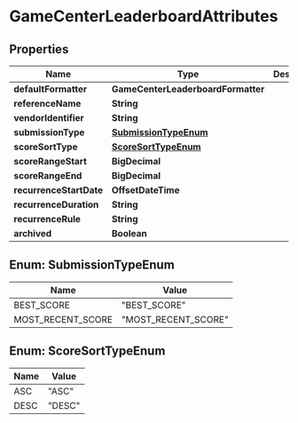 

# GameCenterLeaderboardAttributes


## Properties

| Name | Type | Description | Notes |
|------------ | ------------- | ------------- | -------------|
|**defaultFormatter** | **GameCenterLeaderboardFormatter** |  |  [optional] |
|**referenceName** | **String** |  |  [optional] |
|**vendorIdentifier** | **String** |  |  [optional] |
|**submissionType** | [**SubmissionTypeEnum**](#SubmissionTypeEnum) |  |  [optional] |
|**scoreSortType** | [**ScoreSortTypeEnum**](#ScoreSortTypeEnum) |  |  [optional] |
|**scoreRangeStart** | **BigDecimal** |  |  [optional] |
|**scoreRangeEnd** | **BigDecimal** |  |  [optional] |
|**recurrenceStartDate** | **OffsetDateTime** |  |  [optional] |
|**recurrenceDuration** | **String** |  |  [optional] |
|**recurrenceRule** | **String** |  |  [optional] |
|**archived** | **Boolean** |  |  [optional] |



## Enum: SubmissionTypeEnum

| Name | Value |
|---- | -----|
| BEST_SCORE | &quot;BEST_SCORE&quot; |
| MOST_RECENT_SCORE | &quot;MOST_RECENT_SCORE&quot; |



## Enum: ScoreSortTypeEnum

| Name | Value |
|---- | -----|
| ASC | &quot;ASC&quot; |
| DESC | &quot;DESC&quot; |



